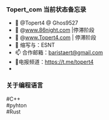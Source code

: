 ### Topert_com 当前状态备忘录
- 👋 @Topert4  @ Ghos9527
- 👀 @www.86night.com |停滞阶段
- 🌱 @www.Topert4.com | 停滞阶段
- 💞️ 缩写与：ESNT
- 📫 合作邮箱：baristaert@gmail.com
- 🌱电报频道：https://t.me/topert4
- 
### 关于编程语言 
#C++  
#pyhton  
#Rust

